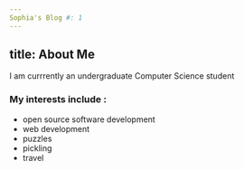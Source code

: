 ```yaml
---
Sophia's Blog #: 1
---
```

title: About Me
---

I am currrently an undergraduate Computer Science student 

### My interests include :
* open source software development 
* web development
* puzzles
* pickling 
* travel



